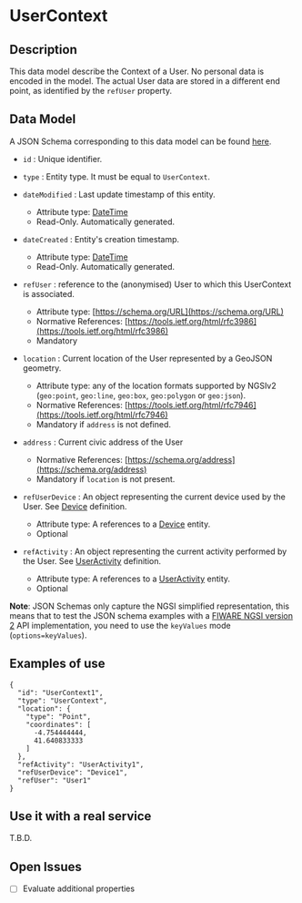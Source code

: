 # UserContext

## Description

This data model describe the Context of a User. No personal data is encoded in
the model. The actual User data are stored in a different end point, as identified
by the `refUser` property.

## Data Model

A JSON Schema corresponding to this data model can be found [here](../schema.json).

+ `id` : Unique identifier.

+ `type` : Entity type. It must be equal to `UserContext`.

+ `dateModified` : Last update timestamp of this entity.
    + Attribute type: [DateTime](https://schema.org/DateTime)
    + Read-Only. Automatically generated.

+ `dateCreated` : Entity's creation timestamp.
    + Attribute type: [DateTime](https://schema.org/DateTime)
    + Read-Only. Automatically generated.

+ `refUser` : reference to the (anonymised) User to which this UserContext is associated.
    + Attribute type: [https://schema.org/URL](https://schema.org/URL)
    + Normative References: [https://tools.ietf.org/html/rfc3986](https://tools.ietf.org/html/rfc3986)
    + Mandatory

+ `location` : Current location of the User represented by a GeoJSON geometry.
    + Attribute type: any of the location formats supported by NGSIv2 (`geo:point`, `geo:line`, `geo:box`, `geo:polygon` or `geo:json`).
    + Normative References: [https://tools.ietf.org/html/rfc7946](https://tools.ietf.org/html/rfc7946)
    + Mandatory if `address` is not defined.

+ `address` : Current civic address of the User
    + Normative References: [https://schema.org/address](https://schema.org/address)
    + Mandatory if `location` is not present.

+ `refUserDevice` : An object representing the current device used by the User. See [Device](../../Device/Device/doc/spec.md) definition.
    + Attribute type: A references to a [Device](../../Device/Device/doc/spec.md) entity.
    + Optional

+ `refActivity` : An object representing the current activity performed by the User. See [UserActivity](../UserActivity/doc/spec.md) definition.
    + Attribute type: A references to a [UserActivity](../UserActivity/doc/spec.md) entity.
    + Optional

**Note**: JSON Schemas only capture the NGSI simplified representation, this means that to test the JSON schema examples with
a [FIWARE NGSI version 2](http://fiware.github.io/specifications/ngsiv2/stable) API implementation, you need to use the `keyValues`
mode (`options=keyValues`).

## Examples of use

```
{
  "id": "UserContext1",
  "type": "UserContext",
  "location": {
    "type": "Point",
    "coordinates": [
      -4.754444444,
      41.640833333
    ]
  },
  "refActivity": "UserActivity1",
  "refUserDevice": "Device1",
  "refUser": "User1"
}
```

## Use it with a real service

T.B.D.

## Open Issues

- [ ] Evaluate additional properties
